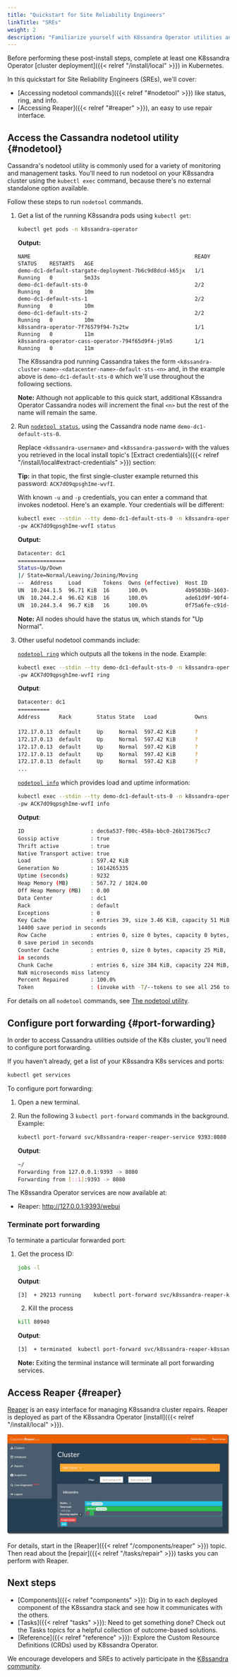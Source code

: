 ```yaml
---
title: "Quickstart for Site Reliability Engineers"
linkTitle: "SREs"
weight: 2
description: "Familiarize yourself with K8ssandra Operator utilities and procedures for repair, upgrade, and backup/restore operations for your Apache Cassandra® database."
---
```


Before performing these post-install steps, complete at least one K8ssandra Operator [cluster deployment]({{< relref "/install/local" >}}) in Kubernetes. 

In this quickstart for Site Reliability Engineers (SREs), we'll cover:

* [Accessing nodetool commands]({{< relref "#nodetool" >}}) like status, ring, and info.
* [Accessing Reaper]({{< relref "#reaper" >}}), an easy to use repair interface.

## Access the Cassandra nodetool utility {#nodetool}

Cassandra's nodetool utility is commonly used for a variety of monitoring and management tasks. You'll need to run nodetool on your K8ssandra cluster using the `kubectl exec` command, because there's no external standalone option available.

Follow these steps to run `nodetool` commands.

1. Get a list of the running K8ssandra pods using `kubectl get`:

    ```bash
    kubectl get pods -n k8ssandra-operator
    ```

    **Output:**

    ```
    NAME                                                    READY   STATUS    RESTARTS   AGE
    demo-dc1-default-stargate-deployment-7b6c9d8dcd-k65jx   1/1     Running   0          5m33s
    demo-dc1-default-sts-0                                  2/2     Running   0          10m
    demo-dc1-default-sts-1                                  2/2     Running   0          10m
    demo-dc1-default-sts-2                                  2/2     Running   0          10m
    k8ssandra-operator-7f76579f94-7s2tw                     1/1     Running   0          11m
    k8ssandra-operator-cass-operator-794f65d9f4-j9lm5       1/1     Running   0          11m
    ```

    The K8ssandra pod running Cassandra takes the form `<k8ssandra-cluster-name>-<datacenter-name>-default-sts-<n>` and, in the example above is `demo-dc1-default-sts-0` which we'll use throughout the following sections.

    **Note:** Although not applicable to this quick start, additional K8ssandra Operator Cassandra nodes will increment the final `<n>` but the rest of the name will remain the same.

2. Run [`nodetool status`](https://docs.datastax.com/en/cassandra-oss/3.x/cassandra/tools/toolsStatus.html), using the Cassandra node name `demo-dc1-default-sts-0`. 

    Replace `<k8ssandra-username>` and `<k8ssandra-password>` with the values you retrieved in the local install topic's [Extract credentials]({{< relref "/install/local#extract-credentials" >}}) section:

    **Tip:** in that topic, the first single-cluster example returned this password: `ACK7dO9qpsghIme-wvfI`.

    With known `-u` and `-p` credentials, you can enter a command that invokes nodetool. Here's an example. Your credentials will be different:

    ```bash
    kubectl exec --stdin --tty demo-dc1-default-sts-0 -n k8ssandra-operator -c cassandra -- nodetool -u demo-superuser 
    -pw ACK7dO9qpsghIme-wvfI status
    ```

    **Output:**

    ```bash
    Datacenter: dc1
    ===============
    Status=Up/Down
    |/ State=Normal/Leaving/Joining/Moving
    --  Address     Load       Tokens  Owns (effective)  Host ID                               Rack
    UN  10.244.1.5  96.71 KiB  16      100.0%            4b95036b-1603-464f-bdee-b519fa28a079  default
    UN  10.244.2.4  96.62 KiB  16      100.0%            ade61d9f-90f4-464c-8e18-dd3522c2bf3c  default
    UN  10.244.3.4  96.7 KiB   16      100.0%            0f75a6fe-c91d-4c0e-9253-2235b6c9a206  default
    ```

    **Note:** All nodes should have the status `UN`, which stands for "Up Normal".

3. Other useful nodetool commands include:

    [`nodetool ring`](https://docs.datastax.com/en/cassandra-oss/3.x/cassandra/tools/toolsRing.html) which outputs all the tokens in the node. Example:

    ```bash
    kubectl exec --stdin --tty demo-dc1-default-sts-0 -n k8ssandra-operator -c cassandra -- nodetool -u demo-superuser 
    -pw ACK7dO9qpsghIme-wvfI ring
    ```

    **Output**:

    ```bash
    Datacenter: dc1
    ==========
    Address      Rack        Status State   Load            Owns                Token
                                                                               9126546575375666475
    172.17.0.13  default     Up     Normal  597.42 KiB      ?                   -9138166261715795932
    172.17.0.13  default     Up     Normal  597.42 KiB      ?                   -9120920057340937901
    172.17.0.13  default     Up     Normal  597.42 KiB      ?                   -9117737800555727340
    172.17.0.13  default     Up     Normal  597.42 KiB      ?                   -9058127181143818684
    172.17.0.13  default     Up     Normal  597.42 KiB      ?                   -8998548020695455271
    ...
    ```

    [`nodetool info`](https://docs.datastax.com/en/cassandra-oss/3.x/cassandra/tools/toolsInfo.html) which provides load and uptime information:

    ```bash
    kubectl exec --stdin --tty demo-dc1-default-sts-0 -n k8ssandra-operator -c cassandra -- nodetool -u demo-superuser 
    -pw ACK7dO9qpsghIme-wvfI info
    ```

    **Output**:

    ```bash
    ID                     : dec6a537-f00c-458a-bbc0-26b173675cc7
    Gossip active          : true
    Thrift active          : true
    Native Transport active: true
    Load                   : 597.42 KiB
    Generation No          : 1614265335
    Uptime (seconds)       : 9232
    Heap Memory (MB)       : 567.72 / 1024.00
    Off Heap Memory (MB)   : 0.00
    Data Center            : dc1
    Rack                   : default
    Exceptions             : 0
    Key Cache              : entries 39, size 3.46 KiB, capacity 51 MiB, 199 hits, 240 requests, 0.829 recent hit rate, 
    14400 save period in seconds
    Row Cache              : entries 0, size 0 bytes, capacity 0 bytes, 0 hits, 0 requests, NaN recent hit rate, 
    0 save period in seconds
    Counter Cache          : entries 0, size 0 bytes, capacity 25 MiB, 0 hits, 0 requests, NaN recent hit rate, 7200 save period 
    in seconds
    Chunk Cache            : entries 6, size 384 KiB, capacity 224 MiB, 111 misses, 3472 requests, 0.968 recent hit rate, 
    NaN microseconds miss latency
    Percent Repaired       : 100.0%
    Token                  : (invoke with -T/--tokens to see all 256 tokens)
    ```

For details on all `nodetool` commands, see [The nodetool utility](https://docs.datastax.com/en/cassandra-oss/3.x/cassandra/tools/toolsNodetool.html).

## Configure port forwarding {#port-forwarding}

In order to access Cassandra utilities outside of the K8s cluster, you'll need to configure port forwarding.

If you haven't already, get a list of your K8ssandra K8s services and ports:

```bash
kubectl get services
```

To configure port forwarding:

1. Open a new terminal.

2. Run the following 3 `kubectl port-forward` commands in the background. Example:

    ```bash
    kubectl port-forward svc/k8ssandra-reaper-reaper-service 9393:8080 &
    ```

    **Output**:

    ```bash
    ~/
    Forwarding from 127.0.0.1:9393 -> 8080
    Forwarding from [::1]:9393 -> 8080
    ```

The K8ssandra Operator services are now available at:

* Reaper: <http://127.0.0.1:9393/webui>

### Terminate port forwarding

To terminate a particular forwarded port:

1. Get the process ID:

    ```bash
    jobs -l
    ```

    **Output**:

    ```bash
    [3]  + 29213 running    kubectl port-forward svc/k8ssandra-reaper-k8ssandra-reaper-service 9393:8080
    ```

    2. Kill the process

    ```bash
    kill 80940
    ```

    **Output**:

    ```bash
    [3]  + terminated  kubectl port-forward svc/k8ssandra-reaper-k8ssandra-reaper-service 9393:8080
    ```

    **Note:** Exiting the terminal instance will terminate all port forwarding services.

## Access Reaper {#reaper}

[Reaper](http://cassandra-reaper.io/) is an easy interface for managing K8ssandra cluster repairs.  Reaper is deployed as part of the K8ssandra Operator [install]({{< relref "/install/local" >}}). 

![Reaper](cass-reaper.png)

For details, start in the [Reaper]({{< relref "/components/reaper" >}}) topic. Then read about the [repair]({{< relref "/tasks/repair" >}}) tasks you can perform with Reaper.

## Next steps

* [Components]({{< relref "components" >}}): Dig in to each deployed component of the K8ssandra stack and see how it communicates with the others.
* [Tasks]({{< relref "tasks" >}}): Need to get something done? Check out the Tasks topics for a helpful collection of outcome-based solutions.
* [Reference]({{< relref "reference" >}}): Explore the Custom Resource Definitions (CRDs) used by K8ssandra Operator.

We encourage developers and SREs to actively participate in the [K8ssandra community](https://k8ssandra.io/community/).
